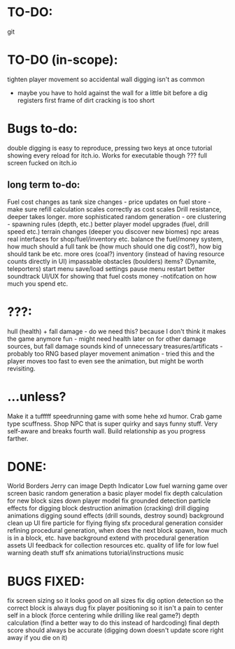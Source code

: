 # TO-DO:
git

# TO-DO (in-scope):
tighten player movement so accidental wall digging isn't as common
 - maybe you have to hold against the wall for a little bit before a dig registers
first frame of dirt cracking is too short


# Bugs to-do:
double digging is easy to reproduce, pressing two keys at once
tutorial showing every reload for itch.io. Works for executable though ???
full screen fucked on itch.io

## long term to-do:

Fuel cost changes as tank size changes
    - price updates on fuel store
    - make sure refill calculation scales correctly as cost scales
Drill resistance, deeper takes longer. 
more sophisticated random generation
    - ore clustering
    - spawning rules (depth, etc.)
better player model
upgrades (fuel, drill speed etc.)
terrain changes (deeper you discover new biomes)
npc areas
real interfaces for shop/fuel/inventory etc.
balance the fuel/money system, how much should a full tank be (how much should one dig cost?), how big should tank be etc.
more ores (coal?)
inventory (instead of having resource counts directly in UI)
impassable obstacles (boulders)
items? (Dynamite, teleporters)
start menu
save/load
settings
pause menu
restart
better soundtrack
UI/UX for showing that fuel costs money
    -notifcation on how much you spend etc.

# ???:
hull (health) + fall damage 
    - do we need this? because I don't think it makes the game anymore fun
    - might need health later on for other damage sources, but fall damage sounds kind of unnecessary
treasures/artificats
    - probably too RNG based
player movement animation
    - tried this and the player moves too fast to even see the animation, but might be worth revisiting.

# ...unless?
Make it a tufffff speedrunning game with some hehe xd humor. Crab game type scuffness.
Shop NPC that is super quirky and says funny stuff. Very self-aware and breaks fourth wall. Build relationship as you progress farther.

# DONE:

World Borders
Jerry can image
Depth Indicator
Low fuel warning
game over screen
basic random generation
a basic player model
fix depth calculation for new block sizes
down player model
fix grounded detection
particle effects for digging
block destruction animation (cracking)
drill digging animations
digging sound effects (drill sounds, destroy sound)
background
clean up UI
fire particle for flying
flying sfx
procedural generation
consider refining procedural generation, when does the next block spawn, how much is in a block, etc.
have background extend with procedural generation
assets 
UI feedback for collection resources etc.
quality of life for low fuel warning
death stuff
sfx
animations
tutorial/instructions
music

# BUGS FIXED:
fix screen sizing so it looks good on all sizes
fix dig option detection so the correct block is always dug
fix player positioning so it isn't a pain to center self in a block (force centering while drilling like real game?)
depth calculation (find a better way to do this instead of hardcoding)
final depth score should always be accurate (digging down doesn't update score right away if you die on it)